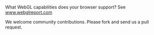 What WebGL capabilities does your browser support?  See www.webglreport.com

We welcome community contributions.  Please fork and send us a pull request.
